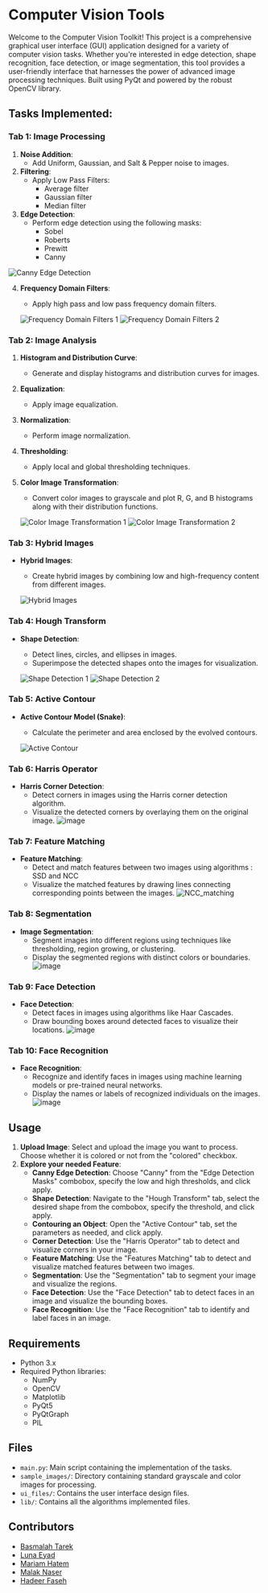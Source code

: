 # Computer Vision Tools

Welcome to the Computer Vision Toolkit! This project is a comprehensive graphical user interface (GUI) application designed for a variety of computer vision tasks. Whether you're interested in edge detection, shape recognition, face detection, or image segmentation, this tool provides a user-friendly interface that harnesses the power of advanced image processing techniques. Built using PyQt and powered by the robust OpenCV library.

## Tasks Implemented:

### Tab 1: Image Processing

1. **Noise Addition**:
   - Add Uniform, Gaussian, and Salt & Pepper noise to images.
2. **Filtering**:
   - Apply Low Pass Filters:
     - Average filter
     - Gaussian filter
     - Median filter
3. **Edge Detection**:
   - Perform edge detection using the following masks:
     - Sobel
     - Roberts
     - Prewitt
     - Canny

![Canny Edge Detection](https://github.com/LunaEyad/CV_task2/assets/103345380/17603cff-63c0-4d20-ac5d-d9fda30dc683)

4. **Frequency Domain Filters**:
   - Apply high pass and low pass frequency domain filters.

   ![Frequency Domain Filters 1](https://github.com/LunaEyad/CV_task1/assets/103345380/2a8c5353-7d1a-4431-a873-dc1e5dbc5215)
   ![Frequency Domain Filters 2](https://github.com/LunaEyad/CV_task1/assets/103345380/07679645-3250-4315-b76d-028b2de752e8)

### Tab 2: Image Analysis

1. **Histogram and Distribution Curve**:
   - Generate and display histograms and distribution curves for images.
2. **Equalization**:
   - Apply image equalization.
3. **Normalization**:
   - Perform image normalization.
4. **Thresholding**:
   - Apply local and global thresholding techniques.
5. **Color Image Transformation**:
   - Convert color images to grayscale and plot R, G, and B histograms along with their distribution functions.

   ![Color Image Transformation 1](https://github.com/LunaEyad/CV_task1/assets/103345380/109f49e0-e750-47b2-8e96-6085d8137663)
   ![Color Image Transformation 2](https://github.com/LunaEyad/CV_task1/assets/103345380/88733d28-33d8-4134-9272-a1fb7d0a2c30)

### Tab 3: Hybrid Images

- **Hybrid Images**:
  - Create hybrid images by combining low and high-frequency content from different images.

   ![Hybrid Images](https://github.com/LunaEyad/CV_task1/assets/103345380/136fcd4c-5192-459f-b156-4bcc78db7c72)

### Tab 4: Hough Transform

- **Shape Detection**:
  - Detect lines, circles, and ellipses in images.
  - Superimpose the detected shapes onto the images for visualization.

   ![Shape Detection 1](https://github.com/LunaEyad/CV_task2/assets/103345380/4e64fe64-fd27-4ea6-a55a-bdf6d8592ff5)
   ![Shape Detection 2](https://github.com/LunaEyad/CV_task2/assets/103345380/5195ec53-fad2-4673-b459-5e7fddcaef2c)

### Tab 5: Active Contour

- **Active Contour Model (Snake)**:
  - Calculate the perimeter and area enclosed by the evolved contours.

   ![Active Contour](https://github.com/LunaEyad/CV_task2/assets/55236680/6efd5683-caac-46f8-8a68-b8b4417847ae)

### Tab 6: Harris Operator

- **Harris Corner Detection**:
  - Detect corners in images using the Harris corner detection algorithm.
  - Visualize the detected corners by overlaying them on the original image.
![image](https://github.com/user-attachments/assets/08b68f50-6ff1-43e1-a5da-39bfcbd692ca)


### Tab 7: Feature Matching

- **Feature Matching**:
  - Detect and match features between two images using algorithms : SSD and NCC
  - Visualize the matched features by drawing lines connecting corresponding points between the images.
![NCC_matching](https://github.com/user-attachments/assets/98388406-d3e8-4eba-b78d-b496595d2308)

### Tab 8: Segmentation

- **Image Segmentation**:
  - Segment images into different regions using techniques like thresholding, region growing, or clustering.
  - Display the segmented regions with distinct colors or boundaries.
![image](https://github.com/user-attachments/assets/5d1e8d8e-99bc-4a82-8df1-0107f7a3db2e)


### Tab 9: Face Detection

- **Face Detection**:
  - Detect faces in images using algorithms like Haar Cascades.
  - Draw bounding boxes around detected faces to visualize their locations.
![image](https://github.com/user-attachments/assets/97ab49a7-59a2-4ec9-b3c0-533fa2aad925)


### Tab 10: Face Recognition

- **Face Recognition**:
  - Recognize and identify faces in images using machine learning models or pre-trained neural networks.
  - Display the names or labels of recognized individuals on the images.
![image](https://github.com/user-attachments/assets/1ecb245f-33a4-408b-a003-484f9c653bd3)


## Usage

1. **Upload Image**: Select and upload the image you want to process. Choose whether it is colored or not from the "colored" checkbox.
2. **Explore your needed Feature**:
   - **Canny Edge Detection**: Choose "Canny" from the "Edge Detection Masks" combobox, specify the low and high thresholds, and click apply.
   - **Shape Detection**: Navigate to the "Hough Transform" tab, select the desired shape from the combobox, specify the threshold, and click apply.
   - **Contouring an Object**: Open the "Active Contour" tab, set the parameters as needed, and click apply.
   - **Corner Detection**: Use the "Harris Operator" tab to detect and visualize corners in your image.
   - **Feature Matching**: Use the "Features Matching" tab to detect and visualize matched features between two images.
   - **Segmentation**: Use the "Segmentation" tab to segment your image and visualize the regions.
   - **Face Detection**: Use the "Face Detection" tab to detect faces in an image and visualize the bounding boxes.
   - **Face Recognition**: Use the "Face Recognition" tab to identify and label faces in an image.
     
## Requirements

- Python 3.x
- Required Python libraries:
  - NumPy
  - OpenCV
  - Matplotlib
  - PyQt5
  - PyQtGraph
  - PIL
  

## Files

- `main.py`: Main script containing the implementation of the tasks.
- `sample_images/`: Directory containing standard grayscale and color images for processing.
- `ui_files/`: Contains the user interface design files.
- `lib/`: Contains all the algorithms implemented files.

## Contributors

- [Basmalah Tarek](https://github.com/BasT13c)
- [Luna Eyad](https://github.com/LunaEyad)
- [Mariam Hatem](https://github.com/Mariam-Hatem)
- [Malak Naser](https://github.com/malaknasser812)
- [Hadeer Faseh](https://github.com/hadeerfasih)

